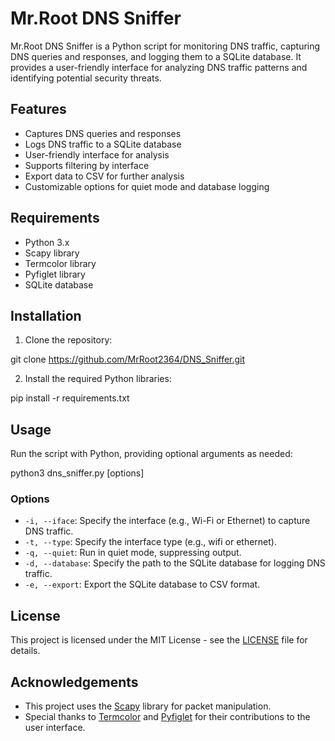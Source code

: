 # Mr.Root DNS Sniffer

Mr.Root DNS Sniffer is a Python script for monitoring DNS traffic, capturing DNS queries and responses, and logging them to a SQLite database. It provides a user-friendly interface for analyzing DNS traffic patterns and identifying potential security threats.

## Features

- Captures DNS queries and responses
- Logs DNS traffic to a SQLite database
- User-friendly interface for analysis
- Supports filtering by interface
- Export data to CSV for further analysis
- Customizable options for quiet mode and database logging

## Requirements

- Python 3.x
- Scapy library
- Termcolor library
- Pyfiglet library
- SQLite database

## Installation

1. Clone the repository:

git clone https://github.com/MrRoot2364/DNS_Sniffer.git

2. Install the required Python libraries:

pip install -r requirements.txt


## Usage

Run the script with Python, providing optional arguments as needed:

python3 dns_sniffer.py [options]


### Options

- `-i, --iface`: Specify the interface (e.g., Wi-Fi or Ethernet) to capture DNS traffic.
- `-t, --type`: Specify the interface type (e.g., wifi or ethernet).
- `-q, --quiet`: Run in quiet mode, suppressing output.
- `-d, --database`: Specify the path to the SQLite database for logging DNS traffic.
- `-e, --export`: Export the SQLite database to CSV format.

## License

This project is licensed under the MIT License - see the [LICENSE](LICENSE) file for details.

## Acknowledgements

- This project uses the [Scapy](https://scapy.net/) library for packet manipulation.
- Special thanks to [Termcolor](https://pypi.org/project/termcolor/) and [Pyfiglet](https://pypi.org/project/pyfiglet/) for their contributions to the user interface.
